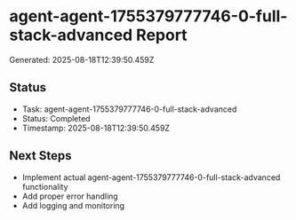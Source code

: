 # agent-agent-1755379777746-0-full-stack-advanced Report

Generated: 2025-08-18T12:39:50.459Z

## Status
- Task: agent-agent-1755379777746-0-full-stack-advanced
- Status: Completed
- Timestamp: 2025-08-18T12:39:50.459Z

## Next Steps
- Implement actual agent-agent-1755379777746-0-full-stack-advanced functionality
- Add proper error handling
- Add logging and monitoring
